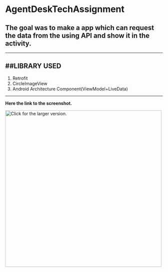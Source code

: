 # AgentDeskTechAssignment
## The goal was to make a app which can request the data from the using API and show it in the activity.

---
##LIBRARY USED
---
1. Retrofit
2. CircleImageView
3. Android Architecture Component(ViewModel+LiveData)
***

**Here the link to the screenshot.**


<a href="https://drive.google.com/uc?export=view&id=1IJlM5kPE48BbW3gODhbE994oyfeEf0UW"><img src="https://drive.google.com/uc?export=view&id=1IJlM5kPE48BbW3gODhbE994oyfeEf0UW" style="width: 500px; max-width: 100%; height: auto" title="Click for the larger version." /></a>
